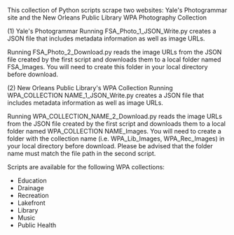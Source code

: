 This collection of Python scripts scrape two websites: Yale's Photogrammar site and the New Orleans Public Library WPA Photography Collection

(1) Yale's Photogrammar 
 Running FSA_Photo_1_JSON_Write.py creates a JSON file that includes metadata information as well as image URLs.

 Running FSA_Photo_2_Download.py reads the image URLs from the JSON file created by the first script and downloads them to a local folder named FSA_Images. You will need to create this folder in your local directory before download. 


(2) New Orleans Public Library's WPA Collection 
 Running WPA_COLLECTION NAME_1_JSON_Write.py creates a JSON file that includes metadata information as well as image URLs. 

 Running WPA_COLLECTION_NAME_2_Download.py reads the image URLs from the JSON file created by the first script and downloads them to a local folder named WPA_COLLECTION NAME_Images. You will need to create a folder with the collection name (i.e. WPA_Lib_Images, WPA_Rec_Images) in your local directory before download. Please be advised that the folder name must match the file path in the second script.

 Scripts are available for the following WPA collections:
 
 - Education
 - Drainage
 - Recreation
 - Lakefront
 - Library
 - Music
 - Public Health

